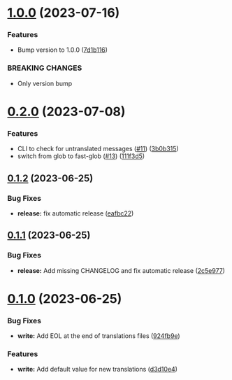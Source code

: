 # [1.0.0](https://github.com/freakzlike/i18n-extract/compare/v0.2.0...v1.0.0) (2023-07-16)


### Features

* Bump version to 1.0.0 ([7d1b116](https://github.com/freakzlike/i18n-extract/commit/7d1b116028a591f242cb9fadd4704408fa4e4c29))


### BREAKING CHANGES

* Only version bump

# [0.2.0](https://github.com/freakzlike/i18n-extract/compare/v0.1.2...v0.2.0) (2023-07-08)


### Features

* CLI to check for untranslated messages ([#11](https://github.com/freakzlike/i18n-extract/issues/11)) ([3b0b315](https://github.com/freakzlike/i18n-extract/commit/3b0b315865e7f1adc63c81b4400340aedc210670))
* switch from glob to fast-glob ([#13](https://github.com/freakzlike/i18n-extract/issues/13)) ([111f3d5](https://github.com/freakzlike/i18n-extract/commit/111f3d535761005fd29865152728d10c5672e516))

## [0.1.2](https://github.com/freakzlike/i18n-extract/compare/v0.1.1...v0.1.2) (2023-06-25)


### Bug Fixes

* **release:** fix automatic release ([eafbc22](https://github.com/freakzlike/i18n-extract/commit/eafbc220a517bf8c2db8958afff50cbac3dccd37))

## [0.1.1](https://github.com/freakzlike/i18n-extract/compare/v0.1.0...v0.1.1) (2023-06-25)


### Bug Fixes

* **release:** Add missing CHANGELOG and fix automatic release ([2c5e977](https://github.com/freakzlike/i18n-extract/commit/2c5e9775c549ef97ba082d658b9663d7b153f56d))

# [0.1.0](https://github.com/freakzlike/i18n-extract/compare/v0.0.1...v0.1.0) (2023-06-25)


### Bug Fixes

* **write:** Add EOL at the end of translations files ([924fb9e](https://github.com/freakzlike/i18n-extract/commit/924fb9e0d956843e7658fb9671a067d290a47e91))


### Features

* **write:** Add default value for new translations ([d3d10e4](https://github.com/freakzlike/i18n-extract/commit/d3d10e409ceb3a6a6c56ff5aa1b14d5df01f912c))
